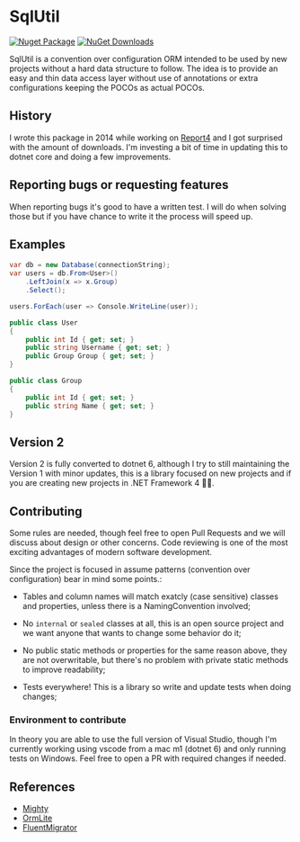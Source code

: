 # SqlUtil

[![Nuget Package](https://img.shields.io/nuget/v/SqlUtil.svg)](https://www.nuget.org/packages/FluentMigrator/)
[![NuGet Downloads](https://img.shields.io/nuget/dt/SqlUtil.svg)](https://www.nuget.org/packages/FluentMigrator/)

SqlUtil is a convention over configuration ORM intended to be used by
new projects without a hard data structure to follow. The idea is to provide
an easy and thin data access layer without use of annotations or extra
configurations keeping the POCOs as actual POCOs.

## History

I wrote this package in 2014 while working on
[Report4](https://www.nuget.org/packages/Report4/) and I got surprised with
the amount of downloads. I'm investing a bit of time in updating this to dotnet
core and doing a few improvements.

## Reporting bugs or requesting features

When reporting bugs it's good to have a written test. I will do when solving
those but if you have chance to write it the process will speed up.

## Examples

```csharp
var db = new Database(connectionString);
var users = db.From<User>()
    .LeftJoin(x => x.Group)
    .Select();

users.ForEach(user => Console.WriteLine(user));

public class User
{
    public int Id { get; set; }
    public string Username { get; set; }
    public Group Group { get; set; }
}

public class Group
{
    public int Id { get; set; }
    public string Name { get; set; }
}
```

## Version 2

Version 2 is fully converted to dotnet 6, although I try to still maintaining
the Version 1 with minor updates, this is a library focused on new projects
and if you are creating new projects in .NET Framework 4 🤷‍♂️.

## Contributing

Some rules are needed, though feel free to open Pull Requests and we will
discuss about design or other concerns. Code reviewing is one of the most
exciting advantages of modern software development.

Since the project is focused in assume patterns (convention over configuration)
bear in mind some points.:

- Tables and column names will match exatcly (case sensitive) classes and
  properties, unless there is a NamingConvention involved;

- No `internal` or `sealed` classes at all, this is an open source project and
  we want anyone that wants to change some behavior do it;

- No public static methods or properties for the same reason above, they are not
  overwritable, but there's no problem with private static methods to improve
  readability;

- Tests everywhere! This is a library so write and update tests when doing
  changes;

### Environment to contribute

In theory you are able to use the full version of Visual Studio, though I'm
currently working using vscode from a mac m1 (dotnet 6) and only running tests
on Windows. Feel free to open a PR with required changes if needed.

## References

- [Mighty](https://github.com/MightyOrm/Mighty)
- [OrmLite](https://docs.servicestack.net/ormlite)
- [FluentMigrator](https://github.com/fluentmigrator/fluentmigrator)
